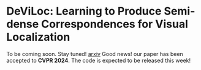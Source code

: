 # DeViLoc: Learning to Produce Semi-dense Correspondences for Visual Localization
To be coming soon. Stay tuned!
[arxiv](https://arxiv.org/abs/2402.08359)
Good news! our paper has been accepted to **CVPR 2024**.
The code is expected to be released this week!
